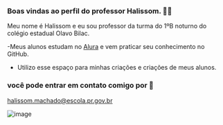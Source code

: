 ### Boas vindas ao perfil do professor Halissom. 👨‍🔬
Meu nome é Halissom e eu sou professor da turma do 1ºB noturno do colégio estadual Olavo Bilac.

-Meus alunos estudam no [Alura](https://www.alura.com.br) e vem praticar seu conhecimento no GitHub.

- Utilizo esse espaço para minhas criações e criações de meus alunos.

### você pode entrar em contato comigo por 📧

halissom.machado@escola.pr.gov.br


![image](https://github.com/ProfHalissom/Prof.Halissom/assets/133534550/5dba4adb-ae62-4617-bf78-92a47ffd987d)
